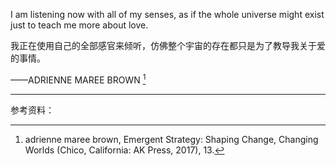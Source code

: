 I am listening now with all of my senses, as if the whole universe might exist just to teach me more about love.

我正在使用自己的全部感官来倾听，仿佛整个宇宙的存在都只是为了教导我关于爱的事情。

——ADRIENNE MAREE BROWN [^1]

---

参考资料：

[^1]: adrienne maree brown, Emergent Strategy: Shaping Change, Changing Worlds (Chico, California: AK Press, 2017), 13.

